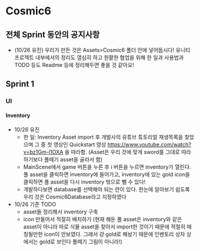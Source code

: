 # Cosmic6

## 전체 Sprint 동안의 공지사항

- (10/26 유진) 우리가 만든 것은 Assets>Cosmic6 폴더 안에 넣어둡시다! 유니티 프로젝트 내부에서의 정리도 열심히 하고 원활한 협업을 위해 한 일과 사용법과 TODO 등도 Readme 등에 정리해두면 좋을 것 같아요!

## Sprint 1

### UI

#### Inventory

- 10/26 유진
  - 한 일: Inventory Asset import 후 개발사의 유튜브 튜토리얼 재생목록을 찾았으며 그 중 첫 영상인 Quickstart 영상 https://www.youtube.com/watch?v=bz1Gm-l1OXA 을 따라함. (Asset은 우리 것에 맞게 sword를 그대로 따라하기보다 풀떼기 asset을 골라서 함)
  - MainScene에서 game 버튼을 누른 후 i 버튼을 누르면 inventory가 열린다. 풀 asset을 클릭하면 inventory에 들어가고, inventory에 있는 gold icon을 클릭하면 풀 asset을 다시 inventory 밖으로 뺄 수 있다!
  - 개발하다보면 database를 선택해야 되는 란이 있다. 한눈에 알아보기 쉽도록 우리 것은 Cosmic6Database라고 지정하였다
- 10/26 기준 TODO
  - asset들 정리해서 inventory 구축
  - icon 만들어서 적절히 배치하기 (현재 해둔 풀 asset은 inventory와 같은 asset이 아니라 따로 식물 asset을 찾아서 import한 것이기 때문에 적절히 매칭될만한 icon이 안보였다. 그래서 걍 gold로 해놨기 때문에 인벤토리 상자 상에서는 gold로 보인다 풀떼기 그림이 아니라!)
